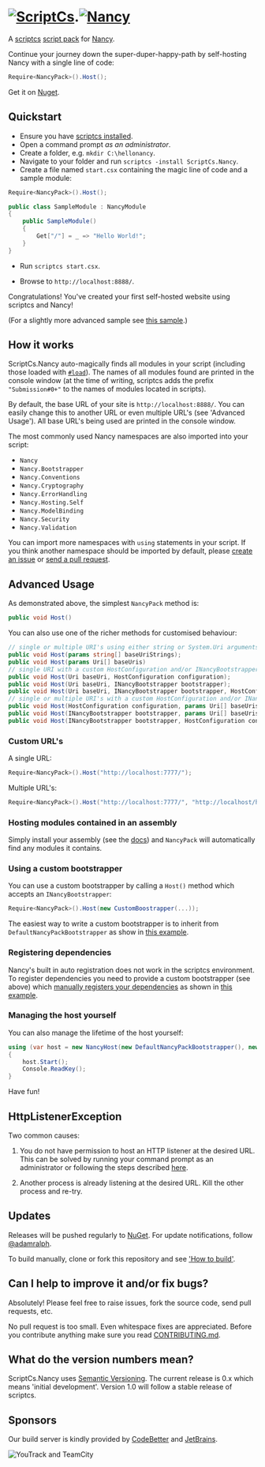 # [![ScriptCs](https://secure.gravatar.com/avatar/5c754f646971d8bc800b9d4057931938?s=200)](http://scriptcs.net/).[![Nancy](https://secure.gravatar.com/avatar/8e00fa6da668702f8b73ac4caebfbee4?s=200)](http://nancyfx.org/)

A [scriptcs](https://github.com/scriptcs/scriptcs) [script pack](https://github.com/scriptcs/scriptcs/wiki/Script-Packs-master-list) for [Nancy](https://github.com/NancyFx/Nancy).

Continue your journey down the super-duper-happy-path by self-hosting Nancy with a single line of code:
```C#
Require<NancyPack>().Host();
```

Get it on [Nuget](https://nuget.org/packages/ScriptCs.Nancy/).

## Quickstart

* Ensure you have [scriptcs installed](https://github.com/scriptcs/scriptcs#getting-scriptcs).
* Open a command prompt *as an administrator*.
* Create a folder, e.g. `mkdir C:\hellonancy`.
* Navigate to your folder and run `scriptcs -install ScriptCs.Nancy`.
* Create a file named `start.csx` containing the magic line of code and a sample module:

```C#
Require<NancyPack>().Host();

public class SampleModule : NancyModule
{
    public SampleModule()
    {
        Get["/"] = _ => "Hello World!";
    }
}
```

* Run `scriptcs start.csx`.

* Browse to `http://localhost:8888/`.

Congratulations! You've created your first self-hosted website using scriptcs and Nancy!

(For a slightly more advanced sample see [this sample](https://github.com/adamralph/scriptcs-nancy/blob/master/src/sample/start1.csx).)

## How it works

ScriptCs.Nancy auto-magically finds all modules in your script (including those loaded with [`#load`](https://github.com/scriptcs/scriptcs/wiki/Writing-a-script#loading-referenced-scripts "Loading referenced scripts")). The names of all modules found are printed in the console window (at the time of writing, scriptcs adds the prefix `"Submission#0+"` to the names of modules located in scripts).

By default, the base URL of your site is `http://localhost:8888/`. You can easily change this to another URL or even multiple URL's (see 'Advanced Usage'). All base URL's being used are printed in the console window. 

The most commonly used Nancy namespaces are also imported into your script:
* `Nancy`
* `Nancy.Bootstrapper`
* `Nancy.Conventions`
* `Nancy.Cryptography`
* `Nancy.ErrorHandling`
* `Nancy.Hosting.Self`
* `Nancy.ModelBinding`
* `Nancy.Security`
* `Nancy.Validation`

You can import more namespaces with `using` statements in your script. If you think another namespace should be imported by default, please [create an issue](https://github.com/adamralph/scriptcs-nancy/issues/new/) or [send a pull request](https://help.github.com/articles/creating-a-pull-request/).

## Advanced Usage

As demonstrated above, the simplest `NancyPack` method is:
```C#
public void Host()
```

You can also use one of the richer methods for customised behaviour:
```C#
// single or multiple URI's using either string or System.Uri arguments
public void Host(params string[] baseUriStrings);
public void Host(params Uri[] baseUris)
// single URI with a custom HostConfiguration and/or INancyBootstrapper
public void Host(Uri baseUri, HostConfiguration configuration);
public void Host(Uri baseUri, INancyBootstrapper bootstrapper);
public void Host(Uri baseUri, INancyBootstrapper bootstrapper, HostConfiguration configuration);
// single or multiple URI's with a custom HostConfiguration and/or INancyBootstrapper
public void Host(HostConfiguration configuration, params Uri[] baseUris);
public void Host(INancyBootstrapper bootstrapper, params Uri[] baseUris);
public void Host(INancyBootstrapper bootstrapper, HostConfiguration configuration, params Uri[] baseUris);
```

### Custom URL's

A single URL:
```C#
Require<NancyPack>().Host("http://localhost:7777/");
```

Multiple URL's:
```C#
Require<NancyPack>().Host("http://localhost:7777/", "http://localhost/hellonancy/");
```

### Hosting modules contained in an assembly

Simply install your assembly (see the [docs](https://github.com/scriptcs/scriptcs/wiki/Writing-a-script#referencing-assemblies "scriptcs documentation")) and `NancyPack` will automatically find any modules it contains.

### Using a custom bootstrapper

You can use a custom bootstrapper by calling a `Host()` method which accepts an `INancyBootstrapper`:
```C#
Require<NancyPack>().Host(new CustomBoostrapper(...));
```

The easiest way to write a custom bootstrapper is to inherit from `DefaultNancyPackBootstrapper` as show in [this example](https://github.com/adamralph/scriptcs-nancy/blob/master/src/sample/start2.csx).

### Registering dependencies

Nancy's built in auto registration does not work in the scriptcs environment. To register dependencies you need to provide a custom bootstrapper (see above) which [manually registers your dependencies](https://github.com/NancyFx/Nancy/wiki/Bootstrapping-nancy#part-2---manually-registering-dependencies "Manually Registering Dependencies") as shown in [this example](https://github.com/adamralph/scriptcs-nancy/blob/master/src/sample/start2.csx).

### Managing the host yourself

You can also manage the lifetime of the host yourself:
```C#
using (var host = new NancyHost(new DefaultNancyPackBootstrapper(), new Uri("http://localhost:88/")))
{
    host.Start();    
    Console.ReadKey();
}
```

Have fun!

## HttpListenerException

Two common causes:

1. You do not have permission to host an HTTP listener at the desired URL. This can be solved by running your command prompt as an administrator or following the steps described [here](https://github.com/NancyFx/Nancy/wiki/Self-Hosting-Nancy#httplistenerexception).

1. Another process is already listening  at the desired URL. Kill the other process and re-try.

## Updates

Releases will be pushed regularly to [NuGet](https://nuget.org/packages/ScriptCs.Nancy/). For update notifications, follow [@adamralph](https://twitter.com/#!/adamralph).

To build manually, clone or fork this repository and see ['How to build'](https://github.com/adamralph/scriptcs-nancy/blob/master/how_to_build.md).

## Can I help to improve it and/or fix bugs? ##

Absolutely! Please feel free to raise issues, fork the source code, send pull requests, etc.

No pull request is too small. Even whitespace fixes are appreciated. Before you contribute anything make sure you read [CONTRIBUTING.md](https://github.com/adamralph/scriptcs-nancy/blob/master/CONTRIBUTING.md).

## What do the version numbers mean? ##

ScriptCs.Nancy uses [Semantic Versioning](http://semver.org/). The current release is 0.x which means 'initial development'. Version 1.0 will follow a stable release of scriptcs.

## Sponsors ##
Our build server is kindly provided by [CodeBetter](http://codebetter.com/) and [JetBrains](http://www.jetbrains.com/).

![YouTrack and TeamCity](http://www.jetbrains.com/img/banners/Codebetter300x250.png)
